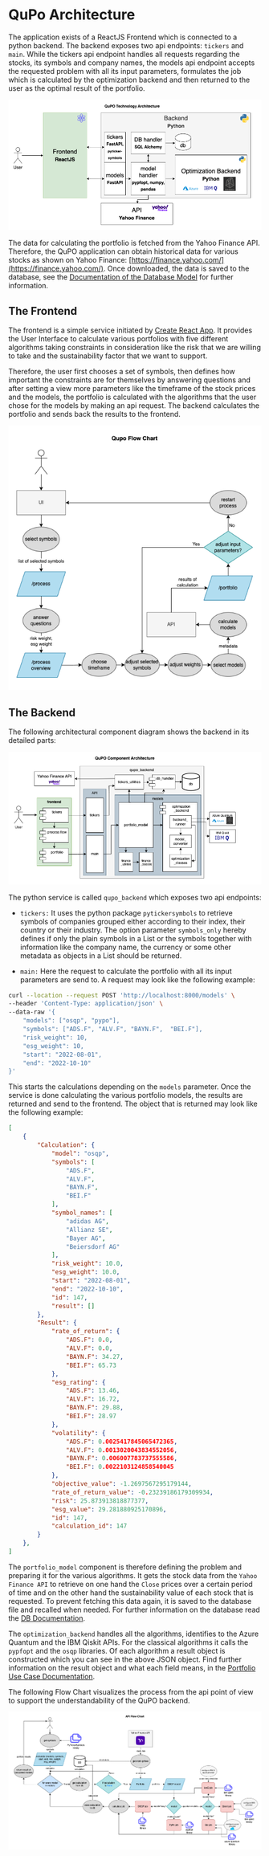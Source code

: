 # QuPo Architecture

The application exists of a ReactJS Frontend which is connected to a python backend. The backend exposes two api endpoints: `tickers` and `main`. While the tickers api endpoint handles all requests regarding the stocks, its symbols and company names, the models api endpoint accepts the requested problem with all its input parameters, formulates the job which is calculated by the optimization backend and then returned to the user as the optimal result of the portfolio.

![QuPO Technology Architecture](Qupo_Technology_Architecture.png)

The data for calculating the portfolio is fetched from the Yahoo Finance API. Therefore, the QuPO application can obtain historical data for various stocks as shown on Yahoo Finance: [https://finance.yahoo.com/](https://finance.yahoo.com/). Once downloaded, the data is saved to the database, see the [Documentation of the Database Model](../db/README.md) for further information.

## The Frontend

The frontend is a simple service initiated by [Create React App](https://github.com/facebook/create-react-app). It provides the User Interface to calculate various portfolios with five different algorithms taking constraints in consideration like the risk that we are willing to take and the sustainability factor that we want to support.

Therefore, the user first chooses a set of symbols, then defines how important the constraints are for themselves by answering questions and after setting a view more parameters like the timeframe of the stock prices and the models, the portfolio is calculated with the algorithms that the user chose for the models by making an api request. The backend calculates the portfolio and sends back the results to the frontend.

![QuPO Flow Chart](Qupo_Flow_Chart.png)

## The Backend

The following architectural component diagram shows the backend in its detailed parts:

![QuPO Component Architecture](component_arch.png)

The python service is called `qupo_backend` which exposes two api endpoints:

- `tickers:` It uses the python package `pytickersymbols` to retrieve symbols of companies grouped either according to their index, their country or their industry. The option parameter `symbols_only` hereby defines if only the plain symbols in a List or the symbols together with information like the company name, the currency or some other metadata as objects in a List should be returned.

- `main:`
  Here the request to calculate the portfolio with all its input parameters are send to. A request may look like the following example:

```bash
curl --location --request POST 'http://localhost:8000/models' \
--header 'Content-Type: application/json' \
--data-raw '{
    "models": ["osqp", "pypo"],
    "symbols": ["ADS.F", "ALV.F", "BAYN.F",  "BEI.F"],
    "risk_weight": 10,
    "esg_weight": 10,
    "start": "2022-08-01",
    "end": "2022-10-10"
}'
```

This starts the calculations depending on the `models` parameter. Once the service is done calculating the various portfolio models, the results are returned and send to the frontend. The object that is returned may look like the following example:

```JSON
[
    {
        "Calculation": {
            "model": "osqp",
            "symbols": [
                "ADS.F",
                "ALV.F",
                "BAYN.F",
                "BEI.F"
            ],
            "symbol_names": [
                "adidas AG",
                "Allianz SE",
                "Bayer AG",
                "Beiersdorf AG"
            ],
            "risk_weight": 10.0,
            "esg_weight": 10.0,
            "start": "2022-08-01",
            "end": "2022-10-10",
            "id": 147,
            "result": []
        },
        "Result": {
            "rate_of_return": {
                "ADS.F": 0.0,
                "ALV.F": 0.0,
                "BAYN.F": 34.27,
                "BEI.F": 65.73
            },
            "esg_rating": {
                "ADS.F": 13.46,
                "ALV.F": 16.72,
                "BAYN.F": 29.88,
                "BEI.F": 28.97
            },
            "volatility": {
                "ADS.F": 0.0025417845065472365,
                "ALV.F": 0.0013020043834552056,
                "BAYN.F": 0.006007783737555586,
                "BEI.F": 0.0022103124858540045
            },
            "objective_value": -1.2697567295179144,
            "rate_of_return_value": -0.23239186179309934,
            "risk": 25.873913818877377,
            "esg_value": 29.281880925170896,
            "id": 147,
            "calculation_id": 147
        }
    },
]
```

The `portfolio_model` component is therefore defining the problem and preparing it for the various algorithms. It gets the stock data from the `Yahoo Finance API` to retrieve on one hand the `Close` prices over a certain period of time and on the other hand the sustainability value of each stock that is requested. To prevent fetching this data again, it is saved to the database file and recalled when needed. For further information on the database read the [DB Documentation](../db/README.md).

The `optimization_backend` handles all the algorithms, identifies to the Azure Quantum and the IBM Qiskit APIs. For the classical algorithms it calls the `pypfopt` and the `osqp` libraries. Of each algorithm a result object is constructed which you can see in the above JSON object. Find further information on the result object and what each field means, in the [Portfolio Use Case Documentation](../portfolio_optimization/README.md#result).

The following Flow Chart visualizes the process from the api point of view to support the understandability of the QuPO backend.

![QuPO API Flow Chart](API_Flow_Chart.png)
